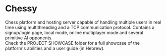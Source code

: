 # Chessy
Chess platform and hosting server capable of handling multiple users in real time using multithreading and a TCP communication protocol. Contains a signup/login page, local mode, online multiplayer mode and several primitive AI opponents.</br>
Check the PROJECT SHOWCASE folder for a full showcase of the platform's abilities and a user guide (in Hebrew).
